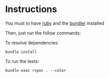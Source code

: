 Instructions
============

You must to have [ruby](https://www.ruby-lang.org/) and the [bundler](http://bundler.io/) installed

Then, just run the follow commands:

To resolve dependencies:

```
bundle install
```

To run the tests:

```
bundle exec rspec . --color
```
